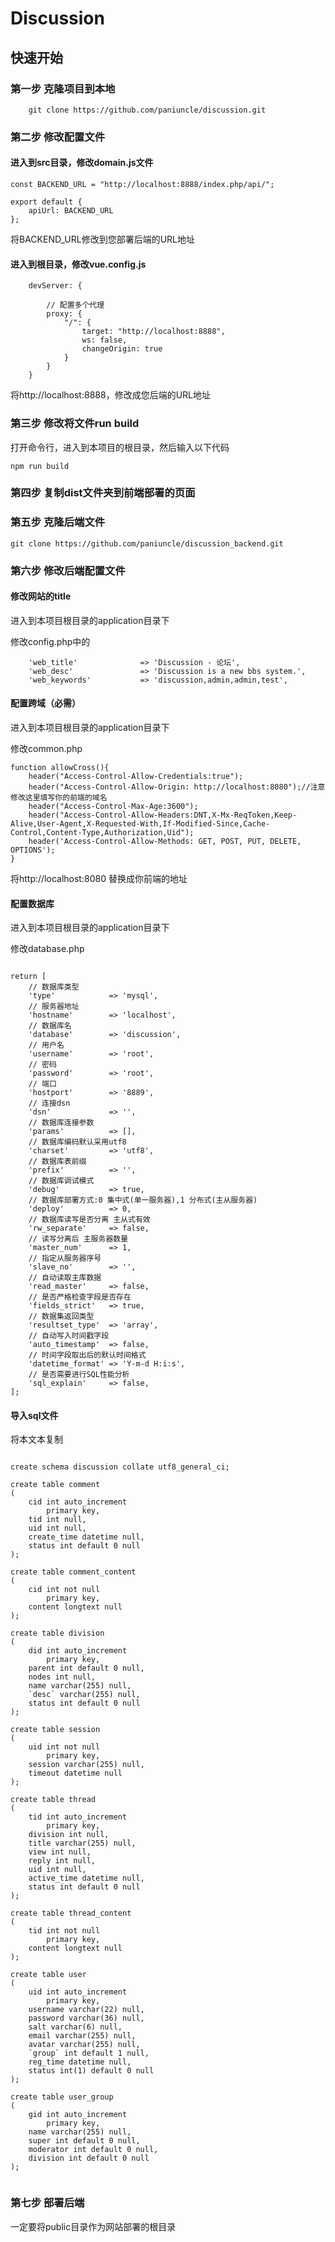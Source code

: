 # Discussion

## 快速开始

### 第一步 克隆项目到本地


```
    git clone https://github.com/paniuncle/discussion.git
```

### 第二步 修改配置文件

#### 进入到src目录，修改domain.js文件
```
const BACKEND_URL = "http://localhost:8888/index.php/api/";

export default {
    apiUrl: BACKEND_URL
};
```
将BACKEND_URL修改到您部署后端的URL地址

#### 进入到根目录，修改vue.config.js

```
    devServer: {

        // 配置多个代理
        proxy: {
            "/": {
                target: "http://localhost:8888",
                ws: false,
                changeOrigin: true
            }
        }
    }
```
将http://localhost:8888，修改成您后端的URL地址


### 第三步 修改将文件run build
打开命令行，进入到本项目的根目录，然后输入以下代码
```
npm run build
```

### 第四步 复制dist文件夹到前端部署的页面

### 第五步 克隆后端文件

```
git clone https://github.com/paniuncle/discussion_backend.git
```

### 第六步 修改后端配置文件
#### 修改网站的title
进入到本项目根目录的application目录下

修改config.php中的
```
    'web_title'              => 'Discussion - 论坛',
    'web_desc'               => 'Discussion is a new bbs system.',
    'web_keywords'           => 'discussion,admin,admin,test',
```

#### 配置跨域（必需）
进入到本项目根目录的application目录下

修改common.php
```
function allowCross(){
    header("Access-Control-Allow-Credentials:true");
    header("Access-Control-Allow-Origin: http://localhost:8080");//注意修改这里填写你的前端的域名
    header("Access-Control-Max-Age:3600");
    header("Access-Control-Allow-Headers:DNT,X-Mx-ReqToken,Keep-Alive,User-Agent,X-Requested-With,If-Modified-Since,Cache-Control,Content-Type,Authorization,Uid");
    header('Access-Control-Allow-Methods: GET, POST, PUT, DELETE, OPTIONS');
}
```

将http://localhost:8080 替换成你前端的地址

#### 配置数据库
进入到本项目根目录的application目录下

修改database.php
```

return [
    // 数据库类型
    'type'            => 'mysql',
    // 服务器地址
    'hostname'        => 'localhost',
    // 数据库名
    'database'        => 'discussion',
    // 用户名
    'username'        => 'root',
    // 密码
    'password'        => 'root',
    // 端口
    'hostport'        => '8889',
    // 连接dsn
    'dsn'             => '',
    // 数据库连接参数
    'params'          => [],
    // 数据库编码默认采用utf8
    'charset'         => 'utf8',
    // 数据库表前缀
    'prefix'          => '',
    // 数据库调试模式
    'debug'           => true,
    // 数据库部署方式:0 集中式(单一服务器),1 分布式(主从服务器)
    'deploy'          => 0,
    // 数据库读写是否分离 主从式有效
    'rw_separate'     => false,
    // 读写分离后 主服务器数量
    'master_num'      => 1,
    // 指定从服务器序号
    'slave_no'        => '',
    // 自动读取主库数据
    'read_master'     => false,
    // 是否严格检查字段是否存在
    'fields_strict'   => true,
    // 数据集返回类型
    'resultset_type'  => 'array',
    // 自动写入时间戳字段
    'auto_timestamp'  => false,
    // 时间字段取出后的默认时间格式
    'datetime_format' => 'Y-m-d H:i:s',
    // 是否需要进行SQL性能分析
    'sql_explain'     => false,
];
```

#### 导入sql文件
将本文本复制
```

create schema discussion collate utf8_general_ci;

create table comment
(
	cid int auto_increment
		primary key,
	tid int null,
	uid int null,
	create_time datetime null,
	status int default 0 null
);

create table comment_content
(
	cid int not null
		primary key,
	content longtext null
);

create table division
(
	did int auto_increment
		primary key,
	parent int default 0 null,
	nodes int null,
	name varchar(255) null,
	`desc` varchar(255) null,
	status int default 0 null
);

create table session
(
	uid int not null
		primary key,
	session varchar(255) null,
	timeout datetime null
);

create table thread
(
	tid int auto_increment
		primary key,
	division int null,
	title varchar(255) null,
	view int null,
	reply int null,
	uid int null,
	active_time datetime null,
	status int default 0 null
);

create table thread_content
(
	tid int not null
		primary key,
	content longtext null
);

create table user
(
	uid int auto_increment
		primary key,
	username varchar(22) null,
	password varchar(36) null,
	salt varchar(6) null,
	email varchar(255) null,
	avatar varchar(255) null,
	`group` int default 1 null,
	reg_time datetime null,
	status int(1) default 0 null
);

create table user_group
(
	gid int auto_increment
		primary key,
	name varchar(255) null,
	super int default 0 null,
	moderator int default 0 null,
	division int default 0 null
);


```

### 第七步 部署后端

一定要将public目录作为网站部署的根目录


